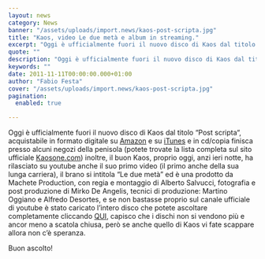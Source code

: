 ```yaml
---
layout: news
category: News
banner: "/assets/uploads/import.news/kaos-post-scripta.jpg"
title: "Kaos, video Le due metà e album in streaming."
excerpt: "Oggi è ufficialmente fuori il nuovo disco di Kaos dal titolo “Post scripta“, acquistabile in formato digitale su Amazon e su iTunes e in cd/copia finisca presso alcuni negozi della penisola (potete trovate la lista completa sul sito ufficiale Kaosone.com) inoltre, il buon Kaos, proprio oggi, anzi ieri notte, ha rilasciato su youtube anche il suo primo [&hellip"
quote: ""
description: "Oggi è ufficialmente fuori il nuovo disco di Kaos dal titolo “Post scripta“, acquistabile in formato digitale su Amazon e su iTunes e in cd/copia finisca presso alcuni negozi della penisola (potete trovate la lista completa sul sito ufficiale Kaosone.com) inoltre, il buon Kaos, proprio oggi, anzi ieri notte, ha rilasciato su youtube anche il suo primo [&hellip"
keywords: ""
date: 2011-11-11T00:00:00.000+01:00
author: "Fabio Festa"
cover: "/assets/uploads/import.news/kaos-post-scripta.jpg"
pagination:
  enabled: true

---
```


Oggi è ufficialmente fuori il nuovo disco di Kaos dal titolo “Post scripta“, acquistabile in formato digitale su [Amazon](http://amzn.com/B0063M8SDU) e su [iTunes](https://itunes.apple.com/it/album/post-scripta/id478076499) e in cd/copia finisca presso alcuni negozi della penisola (potete trovate la lista completa sul sito ufficiale [Kaosone.com](http://www.kaosone.com/)) inoltre, il buon Kaos, proprio oggi, anzi ieri notte, ha rilasciato su youtube anche il suo primo video (il primo anche della sua lunga carriera), il brano si intitola “Le due metà” ed è una prodotto da Machete Production, con regia e montaggio di Alberto Salvucci, fotografia e post produzione di Mirko De Angelis, tecnici di produzione: Martino Oggiano e Alfredo Desortes, e se non bastasse proprio sul canale ufficiale di youtube è stato caricato l’intero disco che potete ascoltare completamente cliccando [QUI](https://www.youtube.com/user/onekaosone), capisco che i dischi non si vendono più e ancor meno a scatola chiusa, però se anche quello di Kaos vi fate scappare allora non c’è speranza.

Buon ascolto!
